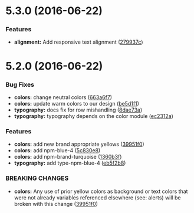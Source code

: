 <a name="5.3.0"></a>
# 5.3.0 (2016-06-22)


### Features

* **alignment:** Add responsive text alignment ([279937c](https://github.com/pivotal-cf/pivotal-ui/commit/279937c))



<a name="5.2.0"></a>
# 5.2.0 (2016-06-22)


### Bug Fixes

* **colors:** change neutral colors ([663a6f7](https://github.com/pivotal-cf/pivotal-ui/commit/663a6f7))
* **colors:** update warm colors to our design ([be5d1f1](https://github.com/pivotal-cf/pivotal-ui/commit/be5d1f1))
* **typography:** docs fix for row mishandling ([8dae73a](https://github.com/pivotal-cf/pivotal-ui/commit/8dae73a))
* **typography:** typography depends on the color module ([ec2312a](https://github.com/pivotal-cf/pivotal-ui/commit/ec2312a))

### Features

* **colors:** add new brand appropriate yellows ([39951f0](https://github.com/pivotal-cf/pivotal-ui/commit/39951f0))
* **colors:** add npm-blue-4 ([5c830e8](https://github.com/pivotal-cf/pivotal-ui/commit/5c830e8))
* **colors:** add npm-brand-turquoise ([1360b3f](https://github.com/pivotal-cf/pivotal-ui/commit/1360b3f))
* **typography:** add type-npm-blue-4 ([eb5f2b8](https://github.com/pivotal-cf/pivotal-ui/commit/eb5f2b8))


### BREAKING CHANGES

* **colors:** Any use of prior yellow colors as background or text
colors that were not already variables referenced elsewhere (see:
alerts) will be broken with this change ([39951f0](https://github.com/pivotal-cf/pivotal-ui/commits/39951f0))


